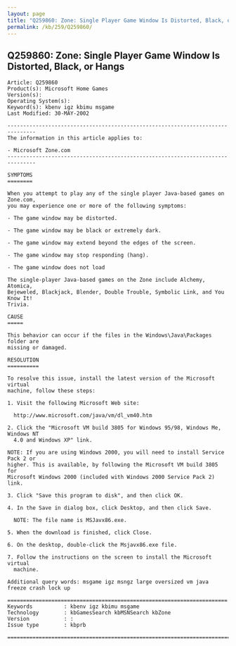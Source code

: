 ```yaml
---
layout: page
title: "Q259860: Zone: Single Player Game Window Is Distorted, Black, or Hangs"
permalink: /kb/259/Q259860/
---
```


## Q259860: Zone: Single Player Game Window Is Distorted, Black, or Hangs

	Article: Q259860
	Product(s): Microsoft Home Games
	Version(s): 
	Operating System(s): 
	Keyword(s): kbenv igz kbimu msgame
	Last Modified: 30-MAY-2002
	
	-------------------------------------------------------------------------------
	The information in this article applies to:
	
	- Microsoft Zone.com 
	-------------------------------------------------------------------------------
	
	SYMPTOMS
	========
	
	When you attempt to play any of the single player Java-based games on Zone.com,
	you may experience one or more of the following symptoms:
	
	- The game window may be distorted.
	
	- The game window may be black or extremely dark.
	
	- The game window may extend beyond the edges of the screen.
	
	- The game window may stop responding (hang).
	
	- The game window does not load
	
	The single-player Java-based games on the Zone include Alchemy, Atomica,
	Bejeweled, Blackjack, Blender, Double Trouble, Symbolic Link, and You Know It!
	Trivia.
	
	CAUSE
	=====
	
	This behavior can occur if the files in the Windows\Java\Packages folder are
	missing or damaged.
	
	RESOLUTION
	==========
	
	To resolve this issue, install the latest version of the Microsoft virtual
	machine, follow these steps:
	
	1. Visit the following Microsoft Web site:
	
	  http://www.microsoft.com/java/vm/dl_vm40.htm
	
	2. Click the "Microsoft VM build 3805 for Windows 95/98, Windows Me, Windows NT
	  4.0 and Windows XP" link.
	
	NOTE: If you are using Windows 2000, you will need to install Service Pack 2 or
	higher. This is available, by following the Microsoft VM build 3805 for
	Microsoft Windows 2000 (included with Windows 2000 Service Pack 2) link.
	
	3. Click "Save this program to disk", and then click OK.
	
	4. In the Save in dialog box, click Desktop, and then click Save.
	
	  NOTE: The file name is MSJavx86.exe.
	
	5. When the download is finished, click Close.
	
	6. On the desktop, double-click the Msjavx86.exe file.
	
	7. Follow the instructions on the screen to install the Microsoft virtual
	  machine.
	
	Additional query words: msgame igz msngz large oversized vm java freeze crash lock up
	
	======================================================================
	Keywords          : kbenv igz kbimu msgame 
	Technology        : kbGamesSearch kbMSNSearch kbZone
	Version           : :
	Issue type        : kbprb
	
	=============================================================================
	

